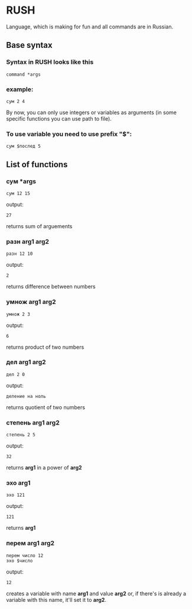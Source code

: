 # RUSH
Language, which is making for fun and all commands are in Russian.
## Base syntax
### Syntax in RUSH looks like this <br>
```
command *args
```
### example:
```
сум 2 4
```
By now, you can only use integers or variables as arguments (in some specific functions you can use path to file).
### To use variable you need to use prefix "$":
```
сум $послед 5
```

## List of functions
### сум *args
```
сум 12 15
```
output:
```
27
```
returns sum of arguements

### разн arg1 arg2
```
разн 12 10
```
output:
```
2
```
returns difference between numbers

### умнож arg1 arg2
```
умнож 2 3
```
output:
```
6
```
returns product of two numbers

### дел arg1 arg2
```
дел 2 0
```
output:
```
деление на ноль
```
returns quotient of two numbers

### степень arg1 arg2
```
степень 2 5
```
output:
```
32
```
returns __arg1__ in a power of __arg2__
### эхо arg1
```
эхо 121
```
output:
```
121
```
returns __arg1__
### перем arg1 arg2
```
перем число 12
эхо $число
```
output:
```
12
```
creates a variable with name __arg1__ and value __arg2__ or, if there's is already a variable with this name, it'll set it to __arg2__.
